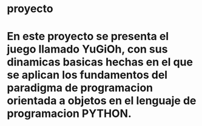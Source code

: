 # proyecto
# En este proyecto se presenta el juego llamado YuGiOh, con sus dinamicas basicas hechas en el que se aplican los fundamentos del paradigma de programacion orientada a objetos en el lenguaje de programacion PYTHON.
